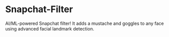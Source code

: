 # Snapchat-Filter
AI/ML-powered Snapchat filter! It adds a mustache and goggles to any face using advanced facial landmark detection.
